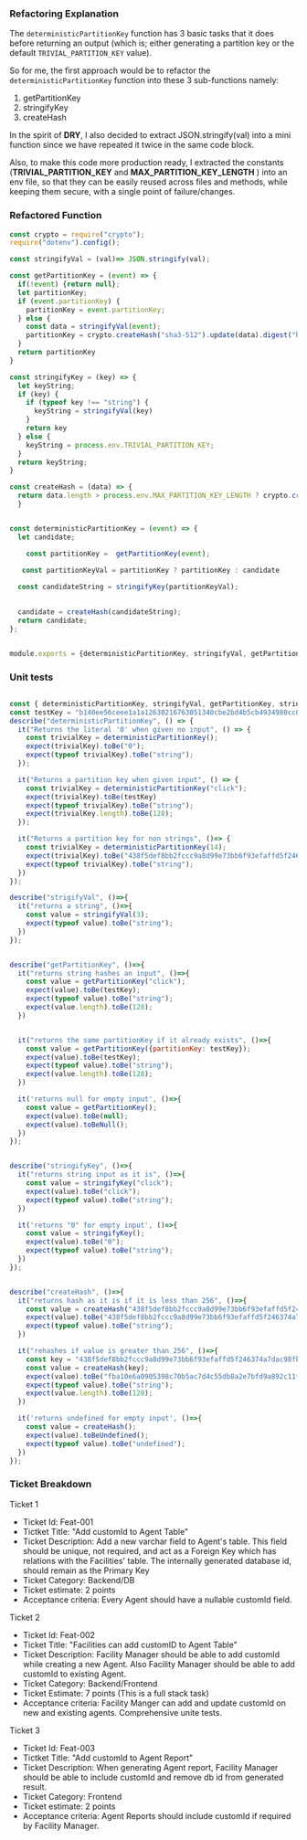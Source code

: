 
### Refactoring Explanation

The `deterministicPartitionKey` function has 3 basic tasks that it does before returning an output (which is; either generating a partition key or the default `TRIVIAL_PARTITION_KEY` value).

So for me, the first approach would be to refactor the `deterministicPartitionKey` function into these 3 sub-functions namely:

1. getPartitionKey
2. stringifyKey
3. createHash


In the spirit of **DRY**, I also decided to extract JSON.stringify(val) into a mini function since we have repeated it twice in the same code block.

Also, to make this code more production ready, I extracted the constants (**TRIVIAL_PARTITION_KEY** and **MAX_PARTITION_KEY_LENGTH** ) into an env file, so that they can be easily reused across files and methods, while keeping them secure, with a single point of failure/changes.





### Refactored Function
```javascript
const crypto = require("crypto");
require("dotenv").config();

const stringifyVal = (val)=> JSON.stringify(val);

const getPartitionKey = (event) => {
  if(!event) {return null};
  let partitionKey;
  if (event.partitionKey) {
    partitionKey = event.partitionKey;
  } else {
    const data = stringifyVal(event);
    partitionKey = crypto.createHash("sha3-512").update(data).digest("hex");
  }
  return partitionKey
}

const stringifyKey = (key) => {
  let keyString;
  if (key) {
    if (typeof key !== "string") {
      keyString = stringifyVal(key)
    }
    return key
  } else {
    keyString = process.env.TRIVIAL_PARTITION_KEY;
  }
  return keyString;
}

const createHash = (data) => {
  return data.length > process.env.MAX_PARTITION_KEY_LENGTH ? crypto.createHash("sha3-512").update(data).digest("hex") : data;
  }


const deterministicPartitionKey = (event) => {
  let candidate;

    const partitionKey =  getPartitionKey(event);
    
   const partitionKeyVal = partitionKey ? partitionKey : candidate

  const candidateString = stringifyKey(partitionKeyVal);

  
  candidate = createHash(candidateString);
  return candidate;
};


module.exports = {deterministicPartitionKey, stringifyVal, getPartitionKey, stringifyKey, createHash};
```

### Unit tests
```javascript

const { deterministicPartitionKey, stringifyVal, getPartitionKey, stringifyKey, createHash } = require("./dpk");
const testKey = "b140ee56ceee1a1a12630216763051340cbe2bd4b5cb4934980cc0635a110602b850e7c560775e75e0551b7ff1129fa342fe2bc18ea73d9cf9c6d8679311a511"
describe("deterministicPartitionKey", () => {
  it("Returns the literal '0' when given no input", () => {
    const trivialKey = deterministicPartitionKey();
    expect(trivialKey).toBe("0");
    expect(typeof trivialKey).toBe("string");
  });

  it("Returns a partition key when given input", () => {
    const trivialKey = deterministicPartitionKey("click");
    expect(trivialKey).toBe(testKey)
    expect(typeof trivialKey).toBe("string");
    expect(trivialKey.length).toBe(128);
  });

  it("Returns a partition key for non strings", ()=> {
    const trivialKey = deterministicPartitionKey(14);
    expect(trivialKey).toBe("438f5def8bb2fccc9a8d99e73bb6f93efaffd5f246374a7dac98fb12c43792a8a52cd15c5d16545158dfcc7a9f69ea68ed052dc96025fb7f54f8ea15dd0be1d6")
    expect(typeof trivialKey).toBe("string");
  })
});

describe("strigifyVal", ()=>{
  it("returns a string", ()=>{
    const value = stringifyVal(3);
    expect(typeof value).toBe("string");
  })
});


describe("getPartitionKey", ()=>{
  it("returns string hashes an input", ()=>{
    const value = getPartitionKey("click");
    expect(value).toBe(testKey);
    expect(typeof value).toBe("string");
    expect(value.length).toBe(128);
  })


  it("returns the same partitionKey if it already exists", ()=>{
    const value = getPartitionKey({partitionKey: testKey});
    expect(value).toBe(testKey);
    expect(typeof value).toBe("string");
    expect(value.length).toBe(128);
  })

  it('returns null for empty input', ()=>{
    const value = getPartitionKey();
    expect(value).toBe(null);
    expect(value).toBeNull();
  })
});


describe("stringifyKey", ()=>{
  it("returns string input as it is", ()=>{
    const value = stringifyKey("click");
    expect(value).toBe("click");
    expect(typeof value).toBe("string");
  })

  it('returns "0" for empty input', ()=>{
    const value = stringifyKey();
    expect(value).toBe("0");
    expect(typeof value).toBe("string");
  })
});


describe("createHash", ()=>{
  it("returns hash as it is if it is less than 256", ()=>{
    const value = createHash("438f5def8bb2fccc9a8d99e73bb6f93efaffd5f246374a7dac98fb12c43792a8a52cd15c5d16545158dfcc7a9f69ea68ed052dc96025fb7f54f8ea15dd0be1d6");
    expect(value).toBe("438f5def8bb2fccc9a8d99e73bb6f93efaffd5f246374a7dac98fb12c43792a8a52cd15c5d16545158dfcc7a9f69ea68ed052dc96025fb7f54f8ea15dd0be1d6");
    expect(typeof value).toBe("string");
  })

  it("rehashes if value is greater than 256", ()=>{
    const key = "438f5def8bb2fccc9a8d99e73bb6f93efaffd5f246374a7dac98fb12c43792a8a52cd15c5d16545158dfcc7a9f69ea68ed052dc96025fb7f54f8ea15dd0be1d6438f5def8bb2fccc9a8d99e73bb6f93efaffd5f246374a7dac98fb12c43792a8a52cd15c5d16545158dfcc7a9f69ea68ed052dc960253efaffd5f246374a7dac98fb12c43792a8a52cd15c5d16545158dfcc7a9f69ea68ed052dc960253efaffd5f246374a7dac98fb12c43792a8a52cd15c5d16545158dfcc7a9f69ea68ed052dc96025"
    const value = createHash(key);
    expect(value).toBe("fba10e6a0905398c70b5ac7d4c55db8a2e7bfd9a892c11fed4a2fd88290853670b5097153f47548a141156d0152cd210e23ee758b1bae5f27921d1226c18cd60");
    expect(typeof value).toBe("string");
    expect(value.length).toBe(128);
  })

  it('returns undefined for empty input', ()=>{
    const value = createHash();
    expect(value).toBeUndefined();
    expect(typeof value).toBe("undefined");
  })
});
```

### Ticket Breakdown

Ticket 1
- Ticket Id:  Feat-001
- Tictket Title: "Add customId to Agent Table"
- Ticket Description: Add a new varchar field to Agent's table. This field should be unique, not required, and act as a Foreign Key which has relations with the Facilities' table. The internally generated database id, should remain as the Primary Key
- Ticket Category: Backend/DB
- Ticket estimate: 2 points
- Acceptance criteria: Every Agent should have a nullable customId field.

Ticket 2
- Ticket Id: Feat-002
- Ticket Title: "Facilities can add customID to Agent Table"
- Ticket Description: Facility Manager should be able to add customId while creating a new Agent. Also Facility Manager should be able to add customId to existing Agent.
- Ticket Category: Backend/Frontend
- Ticket Estimate: 7 points (This is a full stack task)
- Acceptance criteria: Facility Manger can add and update customId on new and existing agents. Comprehensive unite tests.

Ticket 3
- Ticket Id:  Feat-003
- Tictket Title: "Add customId to Agent Report"
- Ticket Description: When generating Agent report, Facility Manager should be able to include customId and remove db id from generated result.
- Ticket Category: Frontend
- Ticket estimate: 2 points
- Acceptance criteria: Agent Reports should include customId if required by Facility Manager.